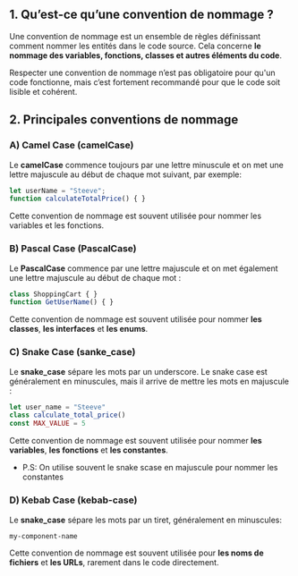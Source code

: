 ## 1. Qu’est-ce qu’une convention de nommage ?

Une convention de nommage est un ensemble de règles définissant comment nommer les entités dans le code source. Cela concerne **le nommage des variables, fonctions, classes et autres éléments du code**.

Respecter une convention de nommage n’est pas obligatoire pour qu'un code fonctionne, mais c’est fortement recommandé pour que le code soit lisible et cohérent.

## 2. Principales conventions de nommage

### A) Camel Case (camelCase)
Le **camelCase** commence toujours par une lettre minuscule et on met une lettre majuscule au début de chaque mot suivant, par exemple:
```js
let userName = "Steeve";
function calculateTotalPrice() { }
```

Cette convention de nommage est souvent utilisée pour nommer les variables et les fonctions.

### B) Pascal Case (PascalCase)
Le **PascalCase** commence par une lettre majuscule et on met également une lettre majuscule au début de chaque mot :
```js
class ShoppingCart { }
function GetUserName() { }
```

Cette convention de nommage est souvent utilisée pour nommer **les classes**, **les interfaces** et **les enums**.

### C) Snake Case (sanke_case)
Le **snake_case** sépare les mots par un underscore. Le snake case est généralement en minuscules, mais il arrive de mettre les mots en majuscule :
```js
let user_name = "Steeve"
class calculate_total_price()
const MAX_VALUE = 5
```

Cette convention de nommage est souvent utilisée pour nommer **les variables**, **les fonctions** et **les constantes**.

- P.S: On utilise souvent le snake scase en majuscule pour nommer les constantes

### D) Kebab Case (kebab-case)
Le **snake_case** sépare les mots par un tiret, généralement en minuscules:
```
my-component-name
```
Cette convention de nommage est souvent utilisée pour **les noms de fichiers** et **les URLs**, rarement dans le code directement.